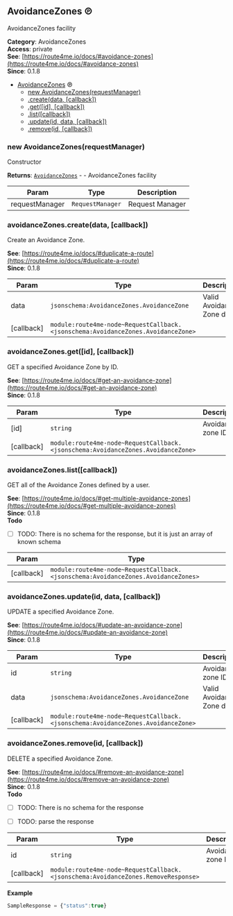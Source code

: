 <a id="AvoidanceZones" name="AvoidanceZones"></a>

## AvoidanceZones ℗

AvoidanceZones facility

**Category**: AvoidanceZones  
**Access**: private  
**See**: [https://route4me.io/docs/#avoidance-zones](https://route4me.io/docs/#avoidance-zones)  
**Since**: 0.1.8  

* [AvoidanceZones](#AvoidanceZones) ℗
    * [new AvoidanceZones(requestManager)](#new_AvoidanceZones_new)
    * [.create(data, [callback])](#AvoidanceZones+create)
    * [.get([id], [callback])](#AvoidanceZones+get)
    * [.list([callback])](#AvoidanceZones+list)
    * [.update(id, data, [callback])](#AvoidanceZones+update)
    * [.remove(id, [callback])](#AvoidanceZones+remove)

<a id="new_AvoidanceZones_new" name="new_AvoidanceZones_new"></a>

### new AvoidanceZones(requestManager)

Constructor

**Returns**: [<code>AvoidanceZones</code>](#AvoidanceZones) - - AvoidanceZones facility  

| Param | Type | Description |
| --- | --- | --- |
| requestManager | <code>RequestManager</code> | Request Manager |

<a id="AvoidanceZones+create" name="AvoidanceZones+create"></a>

### avoidanceZones.create(data, [callback])

Create an Avoidance Zone.

**See**: [https://route4me.io/docs/#duplicate-a-route](https://route4me.io/docs/#duplicate-a-route)  
**Since**: 0.1.8  

| Param | Type | Description |
| --- | --- | --- |
| data | <code>jsonschema:AvoidanceZones.AvoidanceZone</code> | Valid Avoidance Zone data. |
| [callback] | <code>module:route4me-node~RequestCallback.&lt;jsonschema:AvoidanceZones.AvoidanceZone&gt;</code> |  |

<a id="AvoidanceZones+get" name="AvoidanceZones+get"></a>

### avoidanceZones.get([id], [callback])

GET a specified Avoidance Zone by ID.

**See**: [https://route4me.io/docs/#get-an-avoidance-zone](https://route4me.io/docs/#get-an-avoidance-zone)  
**Since**: 0.1.8  

| Param | Type | Description |
| --- | --- | --- |
| [id] | <code>string</code> | Avoidance zone ID |
| [callback] | <code>module:route4me-node~RequestCallback.&lt;jsonschema:AvoidanceZones.AvoidanceZone&gt;</code> |  |

<a id="AvoidanceZones+list" name="AvoidanceZones+list"></a>

### avoidanceZones.list([callback])

GET all of the Avoidance Zones defined by a user.

**See**: [https://route4me.io/docs/#get-multiple-avoidance-zones](https://route4me.io/docs/#get-multiple-avoidance-zones)  
**Since**: 0.1.8  
**Todo**

- [ ] TODO: There is no schema for the response, but it is just an array of known schema


| Param | Type |
| --- | --- |
| [callback] | <code>module:route4me-node~RequestCallback.&lt;jsonschema:AvoidanceZones.AvoidanceZones&gt;</code> | 

<a id="AvoidanceZones+update" name="AvoidanceZones+update"></a>

### avoidanceZones.update(id, data, [callback])

UPDATE a specified Avoidance Zone.

**See**: [https://route4me.io/docs/#update-an-avoidance-zone](https://route4me.io/docs/#update-an-avoidance-zone)  
**Since**: 0.1.8  

| Param | Type | Description |
| --- | --- | --- |
| id | <code>string</code> | Avoidance zone ID |
| data | <code>jsonschema:AvoidanceZones.AvoidanceZone</code> | Valid Avoidance Zone data. |
| [callback] | <code>module:route4me-node~RequestCallback.&lt;jsonschema:AvoidanceZones.AvoidanceZone&gt;</code> |  |

<a id="AvoidanceZones+remove" name="AvoidanceZones+remove"></a>

### avoidanceZones.remove(id, [callback])

DELETE a specified Avoidance Zone.

**See**: [https://route4me.io/docs/#remove-an-avoidance-zone](https://route4me.io/docs/#remove-an-avoidance-zone)  
**Since**: 0.1.8  
**Todo**

- [ ] TODO: There is no schema for the response
- [ ] TODO: parse the response


| Param | Type | Description |
| --- | --- | --- |
| id | <code>string</code> | Avoidance zone ID |
| [callback] | <code>module:route4me-node~RequestCallback.&lt;jsonschema:AvoidanceZones.RemoveResponse&gt;</code> |  |

**Example**  
```javascript
SampleResponse = {"status":true}
```

